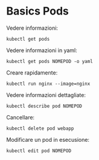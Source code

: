Basics Pods
===========

Vedere informazioni:
```
kubectl get pods
```

Vedere informazioni in yaml:
```
kubectl get pods NOMEPOD -o yaml
```

Creare rapidamente:
```
kubectl run nginx --image=nginx
```

Vedere informazioni dettagliate:
```
kubectl describe pod NOMEPOD
```

Cancellare:
```
kubectl delete pod webapp
```

Modificare un pod in esecusione:
```
kubectl edit pod NOMEPOD
```